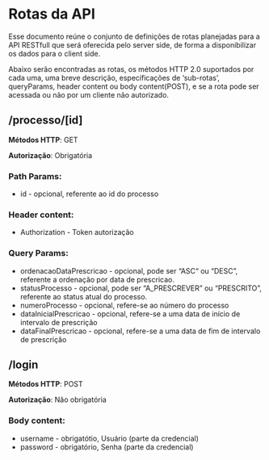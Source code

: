 # Rotas da API

Esse documento reúne o conjunto de definições de rotas planejadas para a API RESTfull que será oferecida pelo server side, de forma a disponibilizar os dados para o client side.

Abaixo serão encontradas as rotas, os métodos HTTP 2.0 suportados por cada uma, uma breve descrição, especificações de ‘sub-rotas’, queryParams, header content ou body content(POST), e se a rota pode ser acessada ou não por um cliente não autorizado.

## /processo/[id]

**Métodos HTTP**: GET

**Autorização**: Obrigatória

### Path Params:

- id - opcional, referente ao id do processo

### Header content:

- Authorization - Token autorização

### Query Params:

- ordenacaoDataPrescricao - opcional, pode ser “ASC“ ou “DESC”, referente a ordenação por data de prescricao.
- statusProcesso - opcional, pode ser “A_PRESCREVER” ou “PRESCRITO”, referente ao status atual do processo.
- numeroProcesso - opcional, refere-se ao número do processo
- dataInicialPrescricao - opcional, refere-se a uma data de início de intervalo de prescrição
- dataFinalPrescricao - opcional, refere-se a uma data de fim de intervalo de prescrição

## /login

**Métodos HTTP**: POST

**Autorização**: Não obrigatória

### Body content:

- username - obrigatótio, Usuário (parte da credencial)
- password - obrigatório, Senha (parte da credencial)